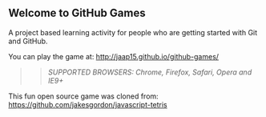 ## Welcome to GitHub Games

A project based learning activity for people who are getting started with Git and GitHub.

You can play the game at: http://jaap15.github.io/github-games/

>> _*SUPPORTED BROWSERS*: Chrome, Firefox, Safari, Opera and IE9+_

This fun open source game was cloned from: https://github.com/jakesgordon/javascript-tetris
